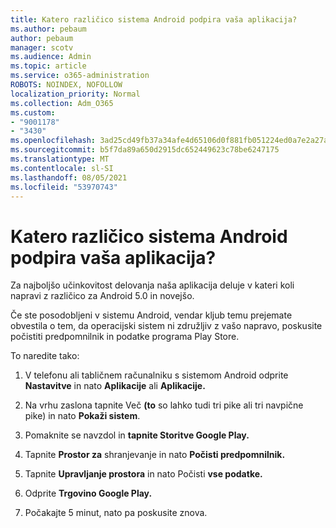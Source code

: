 ```yaml
---
title: Katero različico sistema Android podpira vaša aplikacija?
ms.author: pebaum
author: pebaum
manager: scotv
ms.audience: Admin
ms.topic: article
ms.service: o365-administration
ROBOTS: NOINDEX, NOFOLLOW
localization_priority: Normal
ms.collection: Adm_O365
ms.custom:
- "9001178"
- "3430"
ms.openlocfilehash: 3ad25cd49fb37a34afe4d65106d0f881fb051224ed0a7e2a27a1fd2f52645433
ms.sourcegitcommit: b5f7da89a650d2915dc652449623c78be6247175
ms.translationtype: MT
ms.contentlocale: sl-SI
ms.lasthandoff: 08/05/2021
ms.locfileid: "53970743"
---
```

# <a name="what-version-of-android-does-your-app-support"></a>Katero različico sistema Android podpira vaša aplikacija?

Za najboljšo učinkovitost delovanja naša aplikacija deluje v kateri koli napravi z različico za Android 5.0 in novejšo.

Če ste posodobljeni v sistemu Android, vendar kljub temu prejemate obvestila o tem, da operacijski sistem ni združljiv z vašo napravo, poskusite počistiti predpomnilnik in podatke programa Play Store.

To naredite tako: 

1. V telefonu ali tabličnem računalniku s sistemom Android odprite **Nastavitve** in nato **Aplikacije** ali **Aplikacije.**

2. Na vrhu zaslona tapnite Več **(to** so lahko tudi tri pike ali tri navpične pike) in nato **Pokaži sistem**. 

3. Pomaknite se navzdol in **tapnite Storitve Google Play.** 

4. Tapnite **Prostor za** shranjevanje in nato **Počisti predpomnilnik.** 

5. Tapnite **Upravljanje prostora** in nato Počisti **vse podatke.** 

6. Odprite **Trgovino Google Play.** 

7. Počakajte 5 minut, nato pa poskusite znova. 